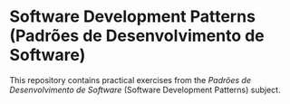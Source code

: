 # Software Development Patterns (Padrões de Desenvolvimento de Software)

This repository contains practical exercises from the *Padrões de Desenvolvimento de Software* (Software Development Patterns) subject.
